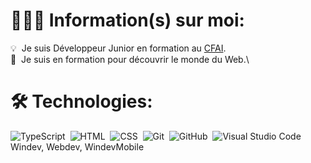 # 👨🏻‍💻 Information(s) sur moi:

💡 &nbsp;Je suis Développeur Junior en formation au [CFAI](https://www.pole-formation-lda.fr).\
🌱 &nbsp;Je suis en formation pour découvrir le monde du Web.\


# 🛠 Technologies:
![TypeScript](https://shields.io/badge/TypeScript-05122A?style=flat&logo=Typescript&logoColor=A8B9CC)&nbsp;
![HTML](https://img.shields.io/badge/-HTML-05122A?style=flat&logo=HTML5)&nbsp;
![CSS](https://img.shields.io/badge/-CSS-05122A?style=flat&logo=CSS3&logoColor=1572B6)&nbsp;
![Git](https://img.shields.io/badge/-Git-05122A?style=flat&logo=git)&nbsp;
![GitHub](https://img.shields.io/badge/-GitHub-05122A?style=flat&logo=github)&nbsp;
![Visual Studio Code](https://img.shields.io/badge/-Visual%20Studio%20Code-05122A?style=flat&logo=visual-studio-code&logoColor=007ACC)&nbsp;
Windev, Webdev, WindevMobile


